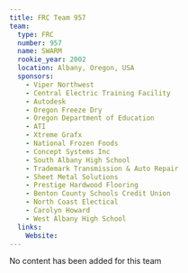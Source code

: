 ```yaml
---
title: FRC Team 957
team:
  type: FRC
  number: 957
  name: SWARM
  rookie_year: 2002
  location: Albany, Oregon, USA
  sponsors:
    - Viper Northwest
    - Central Electric Training Facility
    - Autodesk
    - Oregon Freeze Dry
    - Oregon Department of Education
    - ATI
    - Xtreme Grafx
    - National Frozen Foods
    - Concept Systems Inc
    - South Albany High School
    - Trademark Transmission & Auto Repair
    - Sheet Metal Solutions
    - Prestige Hardwood Flooring
    - Benton County Schools Credit Union
    - North Coast Electical
    - Carolyn Howard
    - West Albany High School
  links:
    Website: 
---
```

No content has been added for this team